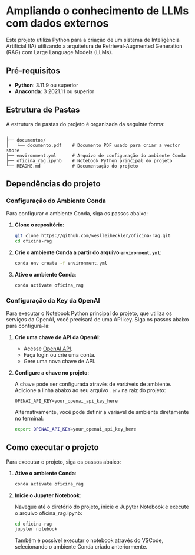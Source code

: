 # Ampliando o conhecimento de LLMs com dados externos

Este projeto utiliza Python para a criação de um sistema de Inteligência Artificial (IA) utilizando a arquitetura de Retrieval-Augmented Generation (RAG) com Large Language Models (LLMs).

## Pré-requisitos

- **Python**: 3.11.9 ou superior
- **Anaconda**: 3 2021.11 ou superior

## Estrutura de Pastas

A estrutura de pastas do projeto é organizada da seguinte forma:

```plaintext
.
├── documentos/
│   └── documento.pdf    # Documento PDF usado para criar a vector store
├── environment.yml      # Arquivo de configuração do ambiente Conda
├── oficina_rag.ipynb    # Notebook Python principal do projeto
└── README.md            # Documentação do projeto
```

## Dependências do projeto

### Configuração do Ambiente Conda

Para configurar o ambiente Conda, siga os passos abaixo:

1. **Clone o repositório**:

    ```bash
    git clone https://github.com/weslleiheckler/oficina-rag.git
    cd oficina-rag
    ```

2. **Crie o ambiente Conda a partir do arquivo `environment.yml`**:

    ```bash
    conda env create -f environment.yml
    ```

3. **Ative o ambiente Conda**:

    ```bash
    conda activate oficina_rag
    ```

### Configuração da Key da OpenAI

Para executar o Notebook Python principal do projeto, que utiliza os serviços da OpenAI, você precisará de uma API key. Siga os passos abaixo para configurá-la:

1. **Crie uma chave de API da OpenAI**:

    - Acesse [OpenAI API](https://platform.openai.com/account/api-keys).
    - Faça login ou crie uma conta.
    - Gere uma nova chave de API.

2. **Configure a chave no projeto**:

    A chave pode ser configurada através de variáveis de ambiente. Adicione a linha abaixo ao seu arquivo `.env` na raiz do projeto:

    ```plaintext
    OPENAI_API_KEY=your_openai_api_key_here
    ```

    Alternativamente, você pode definir a variável de ambiente diretamente no terminal:

    ```bash
    export OPENAI_API_KEY=your_openai_api_key_here
    ```

## Como executar o projeto

Para executar o projeto, siga os passos abaixo:

1. **Ative o ambiente Conda**:

    ```bash
    conda activate oficina_rag
    ```

2. **Inicie o Jupyter Notebook**:

    Navegue até o diretório do projeto, inicie o Jupyter Notebook e execute o arquivo oficina_rag.ipynb:

    ```bash
    cd oficina-rag
    jupyter notebook
    ```

    Também é possível executar o notebook através do VSCode, selecionando o ambiente Conda criado anteriormente.